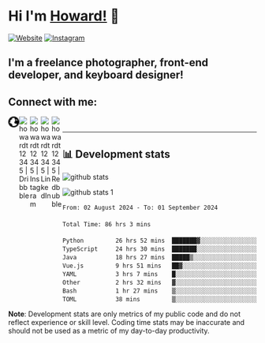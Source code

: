 # Hi I'm [Howard!][website] 👋

[![Website](https://img.shields.io/website?label=howardt12345.com&style=for-the-badge&url=https%3A%2F%2Fhowardt12345.com)](https://howardt12345.com)
[![Instagram](https://img.shields.io/badge/instagram-%23E4405F.svg?&style=for-the-badge&logo=instagram&logoColor=white)](https://instagram.com/howardt12345)

I'm a freelance photographer, front-end developer, and keyboard designer!
---

## Connect with me:

[<img align="left" alt="howardt12345.com" width="22px" src="https://raw.githubusercontent.com/iconic/open-iconic/master/svg/globe.svg" />][website]
[<img align="left" alt="howardt12345 | Dribbble" width="22px" src="https://cdn.jsdelivr.net/npm/simple-icons@v3/icons/dribbble.svg" />][dribbble]
[<img align="left" alt="howardt12345 | Instagram" width="22px" src="https://cdn.jsdelivr.net/npm/simple-icons@v3/icons/instagram.svg" />][instagram]
[<img align="left" alt="howardt12345 | LinkedIn" width="22px" src="https://cdn.jsdelivr.net/npm/simple-icons@v3/icons/linkedin.svg" />][linkedin]
[<img align="left" alt="howardt12345 | Redbubble" width="22px" src="https://cdn.jsdelivr.net/npm/simple-icons@v3/icons/redbubble.svg" />][redbubble]

<br />

---

## 📊 Development stats

![github stats](https://github-readme-stats.vercel.app/api?username=howardt12345&show_icons=true&hide_border=true&theme=dark&hide=contribs,issues)

![github stats 1](https://github-readme-stats.vercel.app/api/top-langs?username=howardt12345&langs_count=8&show_icons=true&hide_border=true&theme=dark&layout=compact)

<!--START_SECTION:waka-->

```txt
From: 02 August 2024 - To: 01 September 2024

Total Time: 86 hrs 3 mins

Python         26 hrs 52 mins  ███████▓░░░░░░░░░░░░░░░░░   30.34 %
TypeScript     24 hrs 30 mins  ███████░░░░░░░░░░░░░░░░░░   27.66 %
Java           18 hrs 27 mins  █████▒░░░░░░░░░░░░░░░░░░░   20.83 %
Vue.js         9 hrs 51 mins   ██▓░░░░░░░░░░░░░░░░░░░░░░   11.13 %
YAML           3 hrs 7 mins    █░░░░░░░░░░░░░░░░░░░░░░░░   03.53 %
Other          2 hrs 32 mins   ▓░░░░░░░░░░░░░░░░░░░░░░░░   02.86 %
Bash           1 hr 27 mins    ▒░░░░░░░░░░░░░░░░░░░░░░░░   01.65 %
TOML           38 mins         ▒░░░░░░░░░░░░░░░░░░░░░░░░   00.73 %
```

<!--END_SECTION:waka-->

**Note**: Development stats are only metrics of my public code and do not reflect experience or skill level. Coding time stats may be inaccurate and should not be used as a metric of my day-to-day productivity.

[website]: https://howardt12345.com
[dribbble]: https://dribbble.com/howardt12345
[instagram]: https://instagram.com/howardt12345
[linkedin]: https://linkedin.com/in/howardt12345
[redbubble]: https://www.redbubble.com/people/howardt12345/
